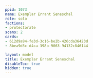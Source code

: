 ```yaml
---
ppid: 1073
name: Exemplar Errant Seneschal
role: solo
factions:
- protectorate
scans: 2
cards:
- 612d9a94-fe3d-3c16-be2b-426cda36423d
- 8bea9d3c-d4ca-398b-9063-94132c846144

layout: model
title: Exemplar Errant Seneschal
disableToc: true
hidden: true
---
```

